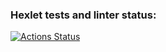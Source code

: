 ### Hexlet tests and linter status:
[![Actions Status](https://github.com/alxmarchi/backend-project-lvl1/workflows/hexlet-check/badge.svg)](https://github.com/alxmarchi/backend-project-lvl1/actions)